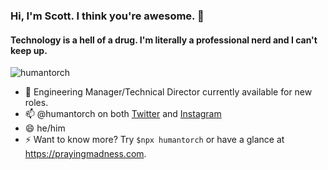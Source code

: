 ### Hi, I'm Scott. I think you're awesome. 👋

#### Technology is a hell of a drug. I'm literally a professional nerd and I can't keep up.

<p align="left"> <img src="https://komarev.com/ghpvc/?username=humantorch" alt="humantorch" /> </p>

- 🔭 Engineering Manager/Technical Director currently available for new roles.
- 📫 @humantorch on both [Twitter](https://twitter.com/humantorch) and [Instagram](https://instagram.com/humantorch)
- 😄 he/him
- ⚡ Want to know more? Try `$npx humantorch` or have a glance at https://prayingmadness.com. 

<!--
**humantorch/humantorch** is a ✨ _special_ ✨ repository because its `README.md` (this file) appears on your GitHub profile.

Here are some ideas to get you started:

- 🔭 I’m currently working on ...
- 🌱 I’m currently learning ...
- 👯 I’m looking to collaborate on ...
- 🤔 I’m looking for help with ...
- 💬 Ask me about ...
- 📫 How to reach me: ...
- 😄 Pronouns: ...
- ⚡ Fun fact: ...
-->
